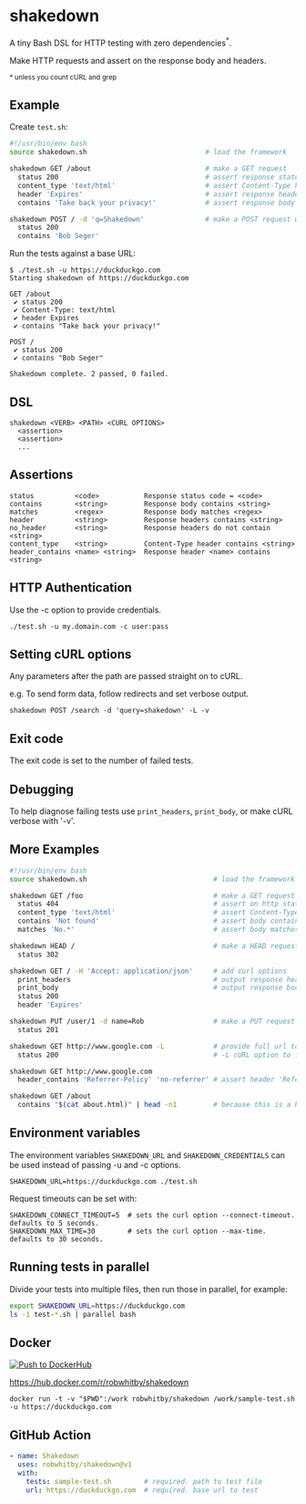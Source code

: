 # shakedown

A tiny Bash DSL for HTTP testing with zero dependencies<sup>*</sup>.

Make HTTP requests and assert on the response body and headers.

<sub>* unless you count cURL and grep</sub>

## Example
Create `test.sh`:
```bash
#!/usr/bin/env bash
source shakedown.sh                             # load the framework

shakedown GET /about                            # make a GET request
  status 200                                    # assert response status is 200
  content_type 'text/html'                      # assert Content-Type header contains string
  header 'Expires'                              # assert response header exists containing string
  contains 'Take back your privacy!'            # assert response body contains string

shakedown POST / -d 'q=Shakedown'               # make a POST request with form data
  status 200
  contains 'Bob Seger'
```

Run the tests against a base URL:
```
$ ./test.sh -u https://duckduckgo.com
Starting shakedown of https://duckduckgo.com

GET /about
 ✔ status 200
 ✔ Content-Type: text/html
 ✔ header Expires
 ✔ contains "Take back your privacy!"

POST /
 ✔ status 200
 ✔ contains "Bob Seger"

Shakedown complete. 2 passed, 0 failed.
```


## DSL
```
shakedown <VERB> <PATH> <CURL OPTIONS>
  <assertion>
  <assertion>
  ...
```


## Assertions
```
status          <code>           Response status code = <code>
contains        <string>         Response body contains <string>
matches         <regex>          Response body matches <regex>
header          <string>         Response headers contains <string>
no_header       <string>         Response headers do not contain <string>
content_type    <string>         Content-Type header contains <string>
header_contains <name> <string>  Response header <name> contains <string>
```


## HTTP Authentication
Use the -c option to provide credentials.

```./test.sh -u my.domain.com -c user:pass```


## Setting cURL options
Any parameters after the path are passed straight on to cURL.

e.g. To send form data, follow redirects and set verbose output.

```shakedown POST /search -d 'query=shakedown' -L -v```


## Exit code
The exit code is set to the number of failed tests.


## Debugging
To help diagnose failing tests use ```print_headers```, ```print_body```, or make cURL verbose with '-v'.


## More Examples
```bash
#!/usr/bin/env bash
source shakedown.sh                               # load the framework

shakedown GET /foo                                # make a GET request
  status 404                                      # assert on http status code
  content_type 'text/html'                        # assert Content-Type header contains string
  contains 'Not found'                            # assert body contains string
  matches 'No.*'                                  # assert body matches regex

shakedown HEAD /                                  # make a HEAD request
  status 302

shakedown GET / -H 'Accept: application/json'     # add curl options
  print_headers                                   # output response headers for debugging
  print_body                                      # output response body for debugging
  status 200
  header 'Expires'

shakedown PUT /user/1 -d name=Rob                 # make a PUT request
  status 201

shakedown GET http://www.google.com -L            # provide full url to override default base url.
  status 200                                      # -L cURL option to follow redirects

shakedown GET http://www.google.com
  header_contains 'Referrer-Policy' 'no-referrer' # assert header 'Referrer-Policy' contains value 'no-referrer'

shakedown GET /about
  contains "$(cat about.html)" | head -n1         # because this is a bash script we can read files etc.
```


## Environment variables
The environment variables `SHAKEDOWN_URL` and `SHAKEDOWN_CREDENTIALS` can be used instead of passing -u and -c options.

```SHAKEDOWN_URL=https://duckduckgo.com ./test.sh```

Request timeouts can be set with:
```
SHAKEDOWN_CONNECT_TIMEOUT=5  # sets the curl option --connect-timeout. defaults to 5 seconds.
SHAKEDOWN_MAX_TIME=30        # sets the curl option --max-time. defaults to 30 seconds.
```

## Running tests in parallel
Divide your tests into multiple files, then run those in parallel, for example:

```bash
export SHAKEDOWN_URL=https://duckduckgo.com
ls -1 test-*.sh | parallel bash
```

## Docker

[![Push to DockerHub](https://github.com/robwhitby/shakedown/actions/workflows/docker.yml/badge.svg)](https://github.com/robwhitby/shakedown/actions/workflows/docker.yml)

<https://hub.docker.com/r/robwhitby/shakedown>

```
docker run -t -v "$PWD":/work robwhitby/shakedown /work/sample-test.sh -u https://duckduckgo.com
```


## GitHub Action

```yaml
- name: Shakedown
  uses: robwhitby/shakedown@v1
  with:
    tests: sample-test.sh        # required. path to test file
    url: https://duckduckgo.com  # required. base url to test
```
